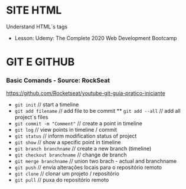 # SITE HTML

Understand HTML´s tags

- Lesson: Udemy: The Complete 2020 Web Development Bootcamp


# GIT E GITHUB

### Basic Comands - Source: RockSeat

https://github.com/Rocketseat/youtube-git-guia-pratico-iniciante

* `git init` // start a timeline
* `git add filename` // add file to be commit
** `git add --all` // add all project´s files
* `git commit -m "Comment"` // create a point in timeline
* `git log` // view points in timeline / commit
* `git status` // inform modification status of project
* `git show` // show a specific point in timeline
* `git branch branchname` // create a new branch (timeline)
* `git checkout branchname` // change de branch
* `git merge branchname` // union two brach - actual and branchname
* `git push` // envia alterações locais para o repositório remoto
* `git clone` // clonar um projeto / repositório
* `git pull` // puxa do repositório remoto
